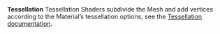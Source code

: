 <tr>
<td><strong>Tessellation</strong></td>
<td></td>
<td></td>
<td>Tessellation Shaders subdivide the Mesh and add vertices according to the Material’s tessellation options, see the <a href="Tessellation.md">Tessellation documentation</a>.</td>
</tr>
